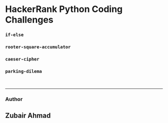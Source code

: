 # HackerRank Python Coding Challenges


### `if-else`
### `rooter-square-accumulator`
### `caeser-cipher`
### `parking-dilema`

<br>
<hr>




### Author
## Zubair Ahmad
